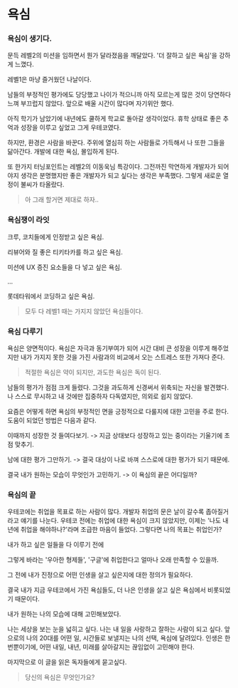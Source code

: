 # 욕심

### 욕심이 생기다.

문득 레벨2의 미션을 임하면서 뭔가 달라졌음을 깨달았다. '더 잘하고 싶은 욕심'을 강하게 느꼈다.

레벨1은 마냥 즐거웠던 나날이다.

남들의 부정적인 평가에도 당당했고 나이가 적으니까 아직 모르는게 많은 것이 당연하다 느껴 부끄럽지 않았다. 앞으로 배울 시간이 많다며 자기위안 했다.

아직 학기가 남았기에 내년에도 쿨하게 학교로 돌아갈 생각이었다. 휴학 상태로 좋은 추억과 성장을 이루고 싶었고 그게 우테코였다.

하지만, 환경은 사람을 바꾼다. 주위에 열심히 하는 사람들로 가득해서 나 또한 그들을 닮아간다. 개발에 대한 욕심, 몰입하게 된다.

또 한가지 터닝포인트는 레벨2의 이동욱님 특강이다. 그전까진 막연하게 개발자가 되어야지 생각은 분명했지만 좋은 개발자가 되고 싶다는 생각은 부족했다. 그렇게 새로운 열정이 불씨가 타올랐다.

> 아 그래 할거면 제대로 하자..

### 욕심쟁이 라잇

크루, 코치들에게 인정받고 싶은 욕심.

리뷰어와 질 좋은 티키타카를 하고 싶은 욕심.

미션에 UX 증진 요소들을 다 넣고 싶은 욕심.

...

롯데타워에서 코딩하고 싶은 욕심.

> 모두 다 레벨1 때는 가지지 않았던 욕심들이다.

### 욕심 다루기

욕심은 양면적이다.
욕심은 자극과 동기부여가 되어 시간 대비 큰 성장을 이루게 해주었지만
내가 가지지 못한 것을 가진 사람과의 비교에서 오는 스트레스 또한 가져다 준다.

> 적절한 욕심은 약이 되지만, 과도한 욕심은 독이 된다.

남들의 평가가 점점 크게 들렸다.
그것을 과도하게 신경써서 위축되는 자신을 발견했다.
나 스스로 무시하고 내 것에만 집중하자 다독였지만, 의외로 쉽지 않았다.

요즘은 어떻게 하면 욕심의 부정적인 면을 긍정적으로 다룰지에 대한 고민을 주로 한다.
도움이 되었던 방법은 다음과 같다.

이때까지 성장한 것 들여다보기. -> 지금 상태보다 성장하고 있는 중이라는 기울기에 초점 맞추기.

남에 대한 평가 그만하기. -> 결국 대상이 나로 바껴 스스로에 대한 평가가 되기 때문에.

결국 내가 원하는 모습이 무엇인가 고민하기. -> 이 욕심의 끝은 어디일까?

### 욕심의 끝

우테코에는 취업을 목표로 하는 사람이 많다. 개발자 취업의 문은 날이 갈수록 좁아질거라고 얘기를 나눈다. 우테코 전에는 취업에 대한 욕심이 크지 않았지만, 이제는 '나도 내년에 취업을 해야하나?'라며 조급한 마음이 들었다. 그렇다면 나의 목표는 취업인가?

내가 하고 싶은 일들을 다 이루기 전에

그렇게 바라는 '우아한 형제들', '구글'에 취업한다고 얼마나 오래 만족할 수 있을까.

그 전에 내가 진정으로 어떤 인생을 살고 싶은지에 대한 정의가 필요하다.

결국 내가 지금 우테코에서 가진 욕심들도, 더 나은 인생을 살고 싶은 욕심에서 비롯되었기 때문이다.

내가 원하는 나의 모습에 대해 고민해보았다.

나는 세상을 보는 눈을 넓히고 싶다.
나는 내 일을 사랑하고 잘하는 사람이 되고 싶다.
앞으로의 나의 20대를 어떤 일, 시간들로 보낼지는 나의 선택, 욕심에 달려있다.
인생은 한 번뿐이기에, 어떤 내일, 내년, 미래를 살아갈지는 끊임없이 고민해야 한다.

마지막으로 이 글을 읽은 독자들에게 묻고싶다.

> 당신의 욕심은 무엇인가요?
